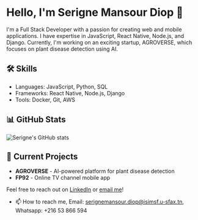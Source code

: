 # Hello, I'm Serigne Mansour Diop 👋

I'm a Full Stack Developer with a passion for creating web and mobile applications. I have expertise in JavaScript, React Native, Node.js, and Django. Currently, I'm working on an exciting startup, AGROVERSE, which focuses on plant disease detection using AI.

## 🛠️ Skills
- Languages: JavaScript, Python, SQL
- Frameworks: React Native, Node.js, Django
- Tools: Docker, Git, AWS

## 📊 GitHub Stats
![Serigne's GitHub stats](https://github-readme-stats.vercel.app/api?username=orbit-it&show_icons=true&theme=radical)

## 🚀 Current Projects
- **AGROVERSE** - AI-powered platform for plant disease detection
- **FP92** - Online TV channel mobile app

Feel free to reach out on [LinkedIn](https://www.linkedin.com/in/serigne-md) or [email me](mailto:serigne@example.com)!

- 📫 How to reach me, Email: serignemansour.diop@isimsf.u-sfax.tn,   Whatsapp: +216 53 866 594

<!---
Orbit-it/Orbit-it is a ✨ special ✨ repository because its `README.md` (this file) appears on your GitHub profile.
You can click the Preview link to take a look at your changes.
--->

